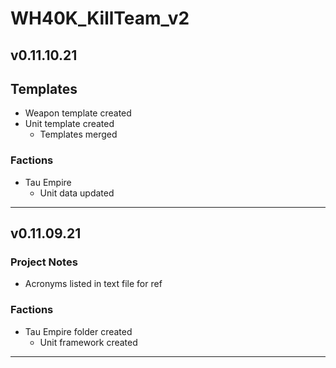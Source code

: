 # WH40K_KillTeam_v2

## v0.11.10.21

## Templates

- Weapon template created
- Unit template created
  - Templates merged

### Factions

- Tau Empire
  - Unit data updated

--------------------------------------------------------------------

## v0.11.09.21

### Project Notes

- Acronyms listed in text file for ref

### Factions

- Tau Empire folder created
  - Unit framework created

--------------------------------------------------------------------
